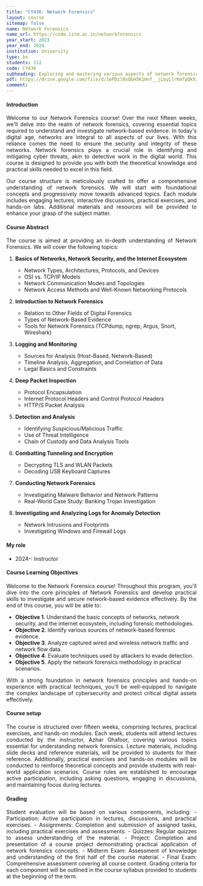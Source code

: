 ```yaml
---
title: "CY436: Network Forensics"
layout: course
sitemap: false
name: Network Forensics
name_url: https://code.iitm.ac.in/networkforensics
year_start: 2023
year_end: 2024
institution: University
type: bs
students: 112
code: CY436
subheading: Exploring and mastering various aspects of network forensics 
pdf: https://drive.google.com/file/d/1ePDzlNsQGH5K1Hnf__jLbyLlrKmTpQkV/view?usp=sharing
comment: 
---
```

#### Introduction
<p align="justify">
Welcome to our Network Forensics course! Over the next fifteen weeks, we'll delve into the realm of network forensics, covering essential topics required to understand and investigate network-based evidence. In today's digital age, networks are integral to all aspects of our lives. With this reliance comes the need to ensure the security and integrity of these networks. Network forensics plays a crucial role in identifying and mitigating cyber threats, akin to detective work in the digital world. This course is designed to provide you with both the theoretical knowledge and practical skills needed to excel in this field.</p>
<p align="justify">
Our course structure is meticulously crafted to offer a comprehensive understanding of network forensics. We will start with foundational concepts and progressively move towards advanced topics. Each module includes engaging lectures, interactive discussions, practical exercises, and hands-on labs. Additional materials and resources will be provided to enhance your grasp of the subject matter.
</p>

#### Course Abstract
<p align="justify">
The course is aimed at providing an in-depth understanding of Network Forensics. We will cover the following topics:</p>

1. **Basics of Networks, Network Security, and the Internet Ecosystem**
   - Network Types, Architectures, Protocols, and Devices
   - OSI vs. TCP/IP Models
   - Network Communication Modes and Topologies
   - Network Access Methods and Well-Known Networking Protocols

2. **Introduction to Network Forensics**
   - Relation to Other Fields of Digital Forensics
   - Types of Network-Based Evidence
   - Tools for Network Forensics (TCPdump, ngrep, Argus, Snort, Wireshark)

3. **Logging and Monitoring**
   - Sources for Analysis (Host-Based, Network-Based)
   - Timeline Analysis, Aggregation, and Correlation of Data
   - Legal Basics and Constraints

4. **Deep Packet Inspection**
   - Protocol Encapsulation
   - Internet Protocol Headers and Control Protocol Headers
   - HTTP/S Packet Analysis

5. **Detection and Analysis**
   - Identifying Suspicious/Malicious Traffic
   - Use of Threat Intelligence
   - Chain of Custody and Data Analysis Tools

6. **Combatting Tunneling and Encryption**
   - Decrypting TLS and WLAN Packets
   - Decoding USB Keyboard Captures

7. **Conducting Network Forensics**
   - Investigating Malware Behavior and Network Patterns
   - Real-World Case Study: Banking Trojan Investigation

8. **Investigating and Analyzing Logs for Anomaly Detection**
   - Network Intrusions and Footprints
   - Investigating Windows and Firewall Logs

#### My role
- 2024–: Instructor

#### Course Learning Objectives
<p align="justify">
Welcome to the Network Forensics course! Throughout this program, you'll dive into the core principles of Network Forensics and develop practical skills to investigate and secure network-based evidence effectively. By the end of this course, you will be able to:</p>

- **Objective 1**. Understand the basic concepts of networks, network security, and the internet ecosystem, including forensic methodologies.
- **Objective 2**. Identify various sources of network-based forensic evidence.
- **Objective 3**. Analyze captured wired and wireless network traffic and network flow data.
- **Objective 4**. Evaluate techniques used by attackers to evade detection.
- **Objective 5**. Apply the network forensics methodology in practical scenarios.

<p align="justify">
With a strong foundation in network forensics principles and hands-on experience with practical techniques, you'll be well-equipped to navigate the complex landscape of cybersecurity and protect critical digital assets effectively.</p>

#### Course setup
<p align="justify">
The course is structured over fifteen weeks, comprising lectures, practical exercises, and hands-on modules. Each week, students will attend lectures conducted by the instructor, Azhar Ghafoor, covering various topics essential for understanding network forensics. Lecture materials, including slide decks and reference materials, will be provided to students for their reference. Additionally, practical exercises and hands-on modules will be conducted to reinforce theoretical concepts and provide students with real-world application scenarios. Course rules are established to encourage active participation, including asking questions, engaging in discussions, and maintaining focus during lectures.  
</p>

#### Grading
<p align="justify">
Student evaluation will be based on various components, including:
- Participation: Active participation in lectures, discussions, and practical exercises.
- Assignments: Completion and submission of assigned tasks, including practical exercises and assessments.
- Quizzes: Regular quizzes to assess understanding of the material.
- Project: Completion and presentation of a course project demonstrating practical application of network forensics concepts.
- Midterm Exam: Assessment of knowledge and understanding of the first half of the course material.
- Final Exam: Comprehensive assessment covering all course content.
Grading criteria for each component will be outlined in the course syllabus provided to students at the beginning of the term.
</p>
